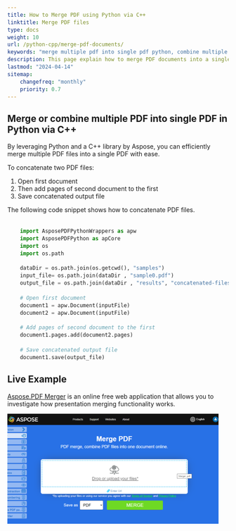 ```yaml
---
title: How to Merge PDF using Python via C++
linktitle: Merge PDF files
type: docs
weight: 10
url: /python-cpp/merge-pdf-documents/
keywords: "merge multiple pdf into single pdf python, combine multiple pdf into one python, merge multiple pdf into one python"
description: This page explain how to merge PDF documents into a single PDF file with Python.
lastmod: "2024-04-14"
sitemap:
    changefreq: "monthly"
    priority: 0.7
---
```


## Merge or combine multiple PDF into single PDF in Python via C++

By leveraging Python and a C++ library by Aspose, you can efficiently merge multiple PDF files into a single PDF with ease. 

To concatenate two PDF files:

1. Open first document
1. Then add pages of second document to the first
1. Save concatenated output file

The following code snippet shows how to concatenate PDF files.

```python

    import AsposePDFPythonWrappers as apw
    import AsposePDFPython as apCore
    import os
    import os.path

    dataDir = os.path.join(os.getcwd(), "samples")
    input_file= os.path.join(dataDir , "sample0.pdf")
    output_file = os.path.join(dataDir , "results", "concatenated-files.pdf")

    # Open first document
    document1 = apw.Document(inputFile)
    document2 = apw.Document(inputFile)

    # Add pages of second document to the first
    document1.pages.add(document2.pages)

    # Save concatenated output file
    document1.save(output_file)
```

## Live Example

[Aspose.PDF Merger](https://products.aspose.app/pdf/merger) is an online free web application that allows you to investigate how presentation merging functionality works.

[![Aspose.PDF Merger](merger.png)](https://products.aspose.app/pdf/merger)

